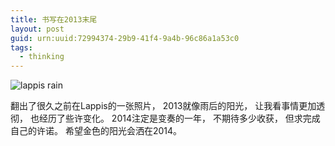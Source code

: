 ```yaml
---
title: 书写在2013末尾
layout: post
guid: urn:uuid:72994374-29b9-41f4-9a4b-96c86a1a53c0
tags:
  - thinking
---
```


![lappis rain](http://pic.yupoo.com/lishugo/DqwcjzTu/5zDRV.jpg)

翻出了很久之前在Lappis的一张照片，
2013就像雨后的阳光，
让我看事情更加透彻，
也经历了些许变化。
2014注定是变奏的一年，
不期待多少收获，
但求完成自己的许诺。
希望金色的阳光会洒在2014。
